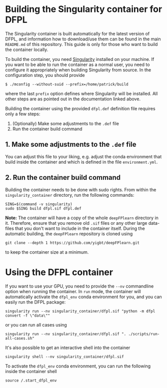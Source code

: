 # Building the Singularity container for DFPL

The Singularity container is built automatically for the latest version of DFPL, and
information how to download/use them can be found in the main `README.md` of this repository.
This guide is only for those who want to build the container locally.

To build the container, you need [Singularity](https://sylabs.io/guides/3.4/user-guide/installation.html) installed
on your machine.
If you want to be able to run the container as a normal user, you need to configure it appropriately when building
Singularity from source.
In the configuration step, you should provide

```shell script
$ ./mconfig --without-suid --prefix=/home/patrick/build
```

where the last `prefix` option defines where Singularity will be installed.
All other steps are as pointed out in the documentation linked above.

Building the container using the provided `dfpl.def` definition file requires only a few steps:

1. (Optionally) Make some adjustments to the `.def` file
2. Run the container build command

## 1. Make some adjustments to the `.def` file

You can adjust this file to your liking, e.g. adjust the conda environment that build inside the container
and which is defined in the file `environment.yml`.

## 2. Run the container build command

Building the container needs to be done with sudo rights.
From within the `singularity_container` directory, run the following commands:

```shell script
SING=$(command -v singularity)
sudo $SING build dfpl.sif dfpl.def
```

**Note:** The container will have a copy of the whole `deepFPlearn` directory in it.
Therefore, ensure that you remove old `.sif` files or any other large data-files that you
don't want to include in the container itself. During the automatic building, the `deepFPlearn`
repository is cloned using

```shell
git clone --depth 1 https://github.com/yigbt/deepFPlearn.git
```

to keep the container size at a minimum.

# Using the DFPL container

If you want to use your GPU, you need to provide the `--nv` commandline option when running the container.
In `run` mode, the container will automatically activate the `dfpl_env` conda environment for you, and you can
easily run the DFPL package:

```shell script
singularity run --nv singularity_container/dfpl.sif "python -m dfpl convert -f \"data\""
```

or you can run all cases using

```shell script
singularity run --nv singularity_container/dfpl.sif ". ./scripts/run-all-cases.sh"
```

It's also possible to get an interactive shell into the container

```shell script
singularity shell --nv singularity_container/dfpl.sif
```

To activate the `dfpl_env` conda environment, you can run the following inside the container shell

```shell script
source /.start_dfpl_env 
```